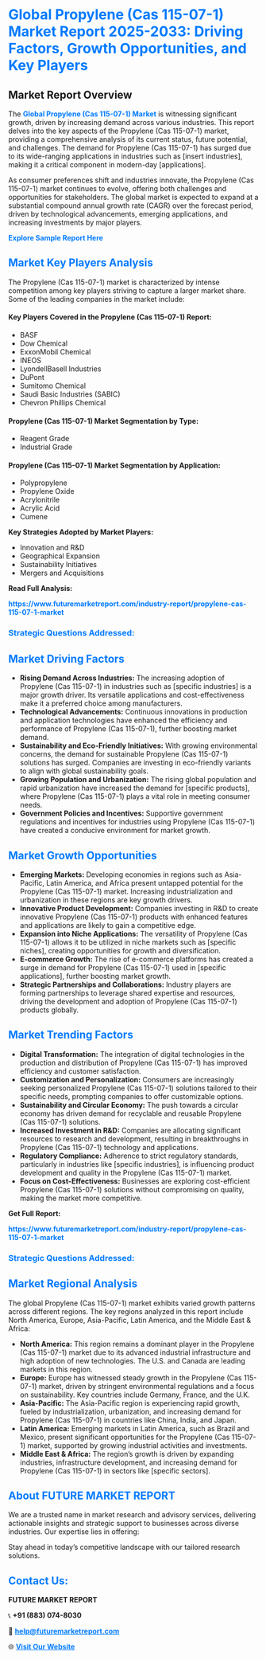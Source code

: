 <h1 style="color: #007BFF;">Global Propylene (Cas 115-07-1) Market Report 2025-2033: Driving Factors, Growth Opportunities, and Key Players</h1>

<section id="overview">
<h2>Market Report Overview</h2>
<p>The <a href="https://www.futuremarketreport.com/industry-report/propylene-cas-115-07-1-market" style="color: #007BFF; text-decoration: none;"><strong>Global Propylene (Cas 115-07-1) Market</strong></a> is witnessing significant growth, driven by increasing demand across various industries. This report delves into the key aspects of the Propylene (Cas 115-07-1) market, providing a comprehensive analysis of its current status, future potential, and challenges. The demand for Propylene (Cas 115-07-1) has surged due to its wide-ranging applications in industries such as [insert industries], making it a critical component in modern-day [applications].</p>
<p>As consumer preferences shift and industries innovate, the Propylene (Cas 115-07-1) market continues to evolve, offering both challenges and opportunities for stakeholders. The global market is expected to expand at a substantial compound annual growth rate (CAGR) over the forecast period, driven by technological advancements, emerging applications, and increasing investments by major players.</p>
</section>

<section id="overview">
<p><a href="https://www.futuremarketreport.com/request-sample/reportId=85207" style="color: #007BFF; text-decoration: none;"><strong>Explore Sample Report Here</strong></a></p>
</section>

<section id="key-players">
<h2 style="color: #007BFF;">Market Key Players Analysis</h2>
<p>The Propylene (Cas 115-07-1) market is characterized by intense competition among key players striving to capture a larger market share. Some of the leading companies in the market include:</p>
<h4>Key Players Covered in the Propylene (Cas 115-07-1) Report:</h4>
<ul><li>BASF</li><li>Dow Chemical</li><li>ExxonMobil Chemical</li><li>INEOS</li><li>LyondellBasell Industries</li><li>DuPont</li><li>Sumitomo Chemical</li><li>Saudi Basic Industries (SABIC)</li><li>Chevron Phillips Chemical</li></ul>
<h4>Propylene (Cas 115-07-1) Market Segmentation by Type:</h4>
<ul><li>Reagent Grade</li><li>Industrial Grade</li></ul>

<h4>Propylene (Cas 115-07-1) Market Segmentation by Application:</h4>
<ul><li>Polypropylene</li><li>Propylene Oxide</li><li>Acrylonitrile</li><li>Acrylic Acid</li><li>Cumene</li></ul>
<p><strong>Key Strategies Adopted by Market Players:</strong></p>
<ul>
<li>Innovation and R&D</li>
<li>Geographical Expansion</li>
<li>Sustainability Initiatives</li>
<li>Mergers and Acquisitions</li>
</ul>
</section>

<section>
<p><strong>Read Full Analysis: </strong></p><a href="https://www.futuremarketreport.com/industry-report/propylene-cas-115-07-1-market" style="color: #007BFF; text-decoration: none;"><strong>https://www.futuremarketreport.com/industry-report/propylene-cas-115-07-1-market</strong></a>
<h3 style="color: #007BFF;">Strategic Questions Addressed:</h3>
</section>

<section id="driving-factors">
<h2 style="color: #007BFF;">Market Driving Factors</h2>
<ul>
<li><strong>Rising Demand Across Industries:</strong> The increasing adoption of Propylene (Cas 115-07-1) in industries such as [specific industries] is a major growth driver. Its versatile applications and cost-effectiveness make it a preferred choice among manufacturers.</li>
<li><strong>Technological Advancements:</strong> Continuous innovations in production and application technologies have enhanced the efficiency and performance of Propylene (Cas 115-07-1), further boosting market demand.</li>
<li><strong>Sustainability and Eco-Friendly Initiatives:</strong> With growing environmental concerns, the demand for sustainable Propylene (Cas 115-07-1) solutions has surged. Companies are investing in eco-friendly variants to align with global sustainability goals.</li>
<li><strong>Growing Population and Urbanization:</strong> The rising global population and rapid urbanization have increased the demand for [specific products], where Propylene (Cas 115-07-1) plays a vital role in meeting consumer needs.</li>
<li><strong>Government Policies and Incentives:</strong> Supportive government regulations and incentives for industries using Propylene (Cas 115-07-1) have created a conducive environment for market growth.</li>
</ul>
</section>

<section id="growth-opportunities">
<h2 style="color: #007BFF;">Market Growth Opportunities</h2>
<ul>
<li><strong>Emerging Markets:</strong> Developing economies in regions such as Asia-Pacific, Latin America, and Africa present untapped potential for the Propylene (Cas 115-07-1) market. Increasing industrialization and urbanization in these regions are key growth drivers.</li>
<li><strong>Innovative Product Development:</strong> Companies investing in R&D to create innovative Propylene (Cas 115-07-1) products with enhanced features and applications are likely to gain a competitive edge.</li>
<li><strong>Expansion into Niche Applications:</strong> The versatility of Propylene (Cas 115-07-1) allows it to be utilized in niche markets such as [specific niches], creating opportunities for growth and diversification.</li>
<li><strong>E-commerce Growth:</strong> The rise of e-commerce platforms has created a surge in demand for Propylene (Cas 115-07-1) used in [specific applications], further boosting market growth.</li>
<li><strong>Strategic Partnerships and Collaborations:</strong> Industry players are forming partnerships to leverage shared expertise and resources, driving the development and adoption of Propylene (Cas 115-07-1) products globally.</li>
</ul>
</section>

<section id="trending-factors">
<h2 style="color: #007BFF;">Market Trending Factors</h2>
<ul>
<li><strong>Digital Transformation:</strong> The integration of digital technologies in the production and distribution of Propylene (Cas 115-07-1) has improved efficiency and customer satisfaction.</li>
<li><strong>Customization and Personalization:</strong> Consumers are increasingly seeking personalized Propylene (Cas 115-07-1) solutions tailored to their specific needs, prompting companies to offer customizable options.</li>
<li><strong>Sustainability and Circular Economy:</strong> The push towards a circular economy has driven demand for recyclable and reusable Propylene (Cas 115-07-1) solutions.</li>
<li><strong>Increased Investment in R&D:</strong> Companies are allocating significant resources to research and development, resulting in breakthroughs in Propylene (Cas 115-07-1) technology and applications.</li>
<li><strong>Regulatory Compliance:</strong> Adherence to strict regulatory standards, particularly in industries like [specific industries], is influencing product development and quality in the Propylene (Cas 115-07-1) market.</li>
<li><strong>Focus on Cost-Effectiveness:</strong> Businesses are exploring cost-efficient Propylene (Cas 115-07-1) solutions without compromising on quality, making the market more competitive.</li>
</ul>
</section>

<section>
<p><strong>Get Full Report: </strong></p><a href="https://www.futuremarketreport.com/industry-report/propylene-cas-115-07-1-market" style="color: #007BFF; text-decoration: none;"><strong>https://www.futuremarketreport.com/industry-report/propylene-cas-115-07-1-market</strong></a>
<h3 style="color: #007BFF;">Strategic Questions Addressed:</h3>
</section>


<section id="regional-analysis">
<h2 style="color: #007BFF;">Market Regional Analysis</h2>
<p>The global Propylene (Cas 115-07-1) market exhibits varied growth patterns across different regions. The key regions analyzed in this report include North America, Europe, Asia-Pacific, Latin America, and the Middle East & Africa:</p>
<ul>
<li><strong>North America:</strong> This region remains a dominant player in the Propylene (Cas 115-07-1) market due to its advanced industrial infrastructure and high adoption of new technologies. The U.S. and Canada are leading markets in this region.</li>
<li><strong>Europe:</strong> Europe has witnessed steady growth in the Propylene (Cas 115-07-1) market, driven by stringent environmental regulations and a focus on sustainability. Key countries include Germany, France, and the U.K.</li>
<li><strong>Asia-Pacific:</strong> The Asia-Pacific region is experiencing rapid growth, fueled by industrialization, urbanization, and increasing demand for Propylene (Cas 115-07-1) in countries like China, India, and Japan.</li>
<li><strong>Latin America:</strong> Emerging markets in Latin America, such as Brazil and Mexico, present significant opportunities for the Propylene (Cas 115-07-1) market, supported by growing industrial activities and investments.</li>
<li><strong>Middle East & Africa:</strong> The region’s growth is driven by expanding industries, infrastructure development, and increasing demand for Propylene (Cas 115-07-1) in sectors like [specific sectors].</li>
</ul>
</section>

<footer>
<h2 style="color: #007BFF;">About FUTURE MARKET REPORT</h2>
<p>We are a trusted name in market research and advisory services, delivering actionable insights and strategic support to businesses across diverse industries. Our expertise lies in offering:</p>

<p>Stay ahead in today’s competitive landscape with our tailored research solutions.</p>

<h2 style="color: #007BFF;">Contact Us:</h2>
<p><strong>FUTURE MARKET REPORT</strong></p>
<p>📞 <strong>+91 (883) 074-8030</strong></p>
<p>📧 <strong><a href="mailto:help@futuremarketreport.com" style="color: #007BFF;">help@futuremarketreport.com</a></strong></p>
<p>🌐 <strong><a href="https://www.futuremarketreport.com/" style="color: #007BFF;">Visit Our Website</a></strong></p>
</footer>